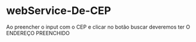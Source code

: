 # webService-De-CEP
Ao preencher o input com o CEP e clicar no botão buscar deveremos ter O ENDEREÇO PREENCHIDO
